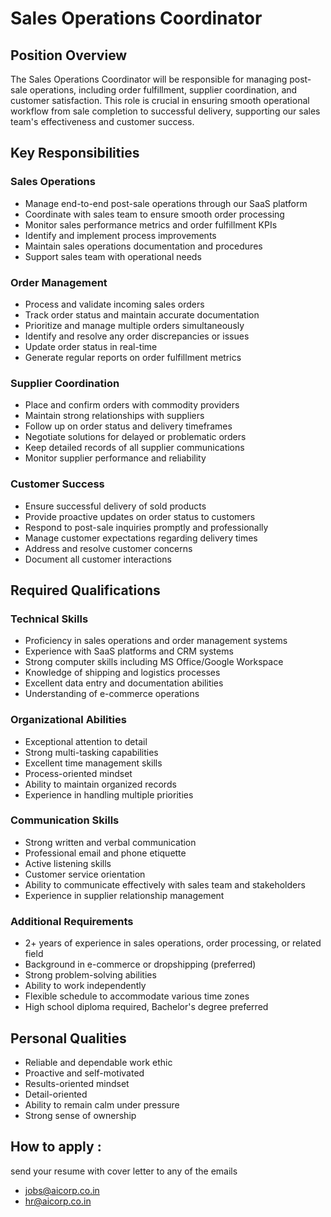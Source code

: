 # Sales Operations Coordinator

## Position Overview
The Sales Operations Coordinator will be responsible for managing post-sale operations, including order fulfillment, supplier coordination, and customer satisfaction. This role is crucial in ensuring smooth operational workflow from sale completion to successful delivery, supporting our sales team's effectiveness and customer success.

## Key Responsibilities

### Sales Operations
- Manage end-to-end post-sale operations through our SaaS platform
- Coordinate with sales team to ensure smooth order processing
- Monitor sales performance metrics and order fulfillment KPIs
- Identify and implement process improvements
- Maintain sales operations documentation and procedures
- Support sales team with operational needs

### Order Management
- Process and validate incoming sales orders
- Track order status and maintain accurate documentation
- Prioritize and manage multiple orders simultaneously
- Identify and resolve any order discrepancies or issues
- Update order status in real-time
- Generate regular reports on order fulfillment metrics

### Supplier Coordination
- Place and confirm orders with commodity providers
- Maintain strong relationships with suppliers
- Follow up on order status and delivery timeframes
- Negotiate solutions for delayed or problematic orders
- Keep detailed records of all supplier communications
- Monitor supplier performance and reliability

### Customer Success
- Ensure successful delivery of sold products
- Provide proactive updates on order status to customers
- Respond to post-sale inquiries promptly and professionally
- Manage customer expectations regarding delivery times
- Address and resolve customer concerns
- Document all customer interactions

## Required Qualifications

### Technical Skills
- Proficiency in sales operations and order management systems
- Experience with SaaS platforms and CRM systems
- Strong computer skills including MS Office/Google Workspace
- Knowledge of shipping and logistics processes
- Excellent data entry and documentation abilities
- Understanding of e-commerce operations

### Organizational Abilities
- Exceptional attention to detail
- Strong multi-tasking capabilities
- Excellent time management skills
- Process-oriented mindset
- Ability to maintain organized records
- Experience in handling multiple priorities

### Communication Skills
- Strong written and verbal communication
- Professional email and phone etiquette
- Active listening skills
- Customer service orientation
- Ability to communicate effectively with sales team and stakeholders
- Experience in supplier relationship management

### Additional Requirements
- 2+ years of experience in sales operations, order processing, or related field
- Background in e-commerce or dropshipping (preferred)
- Strong problem-solving abilities
- Ability to work independently
- Flexible schedule to accommodate various time zones
- High school diploma required, Bachelor's degree preferred

## Personal Qualities
- Reliable and dependable work ethic
- Proactive and self-motivated
- Results-oriented mindset
- Detail-oriented
- Ability to remain calm under pressure
- Strong sense of ownership



## How to apply :
send your resume with cover letter to any of the emails
 - jobs@aicorp.co.in
 - hr@aicorp.co.in
